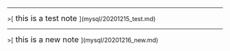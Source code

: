 <hr>
>[<font size="4"> this is a test note </font>](mysql/20201215_test.md)

<hr>
>[<font size="4"> this is a new note </font>](mysql/20201216_new.md)
